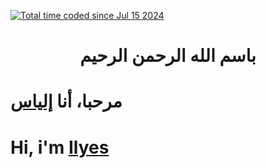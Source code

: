 <a href="https://wakatime.com/@9b8d01c3-37ec-484d-af70-824dcb9bea67"><img src="https://wakatime.com/badge/user/9b8d01c3-37ec-484d-af70-824dcb9bea67.svg" alt="Total time coded since Jul 15 2024" /></a> 

<h1 style="text-align: center;">باسم الله الرحمن الرحيم</h1> 
<h1>مرحبا، أنا <a href="https://www.instagram.com/ilyes.kouach1/" target="_blank">إلياس</a></h1>
<h1>Hi, i'm <a href="https://www.instagram.com/ilyes.kouach1/" target="_blank">Ilyes</a>&nbsp;</h1>
